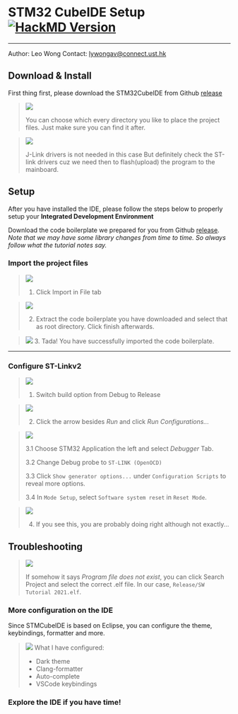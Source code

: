 # STM32 CubeIDE Setup [![HackMD Version](https://img.shields.io/badge/Made%20with-HackMD-1f425f.svg)](https://hackmd.io/EKwF2Tc8TWK7X9p48fZfXw)

---

Author: Leo Wong
Contact: lywongav@connect.ust.hk

## Download & Install

First thing first, please download the STM32CubeIDE from Github [release](https://github.com/HKUST-Robotics-Team/HKUST-Robotics-Team-SW-Tutorial-2021/releases/tag/Installer)

> ![](https://i.imgur.com/s3DFKCY.png)
>
> You can choose which every directory you like to place the project files. Just make sure you can find it after.

> ![](https://i.imgur.com/huv0HIY.png)
>
> J-Link drivers is not needed in this case
> But definitely check the ST-link drivers cuz we need then to flash(upload) the program to the mainboard.

## Setup

After you have installed the IDE, please follow the steps below to properly setup your **Integrated Development Environment**

Download the code boilerplate we prepared for you from Github [release](https://github.com/HKUST-Robotics-Team/HKUST-Robotics-Team-SW-Tutorial-2021/releases/tag/code).
_Note that we may have some library changes from time to time. So always follow what the tutorial notes say._

### Import the project files

> ![](https://i.imgur.com/eEuOorp.jpg)
>
> 1. Click Import in File tab

> ![](https://i.imgur.com/cTfTDIK.jpg)
>
> 2. Extract the code boilerplate you have downloaded and select that as root directory. Click finish afterwards.

> ![](https://i.imgur.com/fjDdL1M.jpg) 3. Tada! You have successfully imported the code boilerplate.

---

### Configure ST-Linkv2

> ![](https://i.imgur.com/TNJrgms.png)
>
> 1. Switch build option from Debug to Release

> ![](https://i.imgur.com/8XwVtFQ.png)
>
> 2. Click the arrow besides _Run_ and click _Run Configurations..._

> ![](https://i.imgur.com/AtQTnB6.png)
>
> 3.1 Choose STM32 Application the left and select _Debugger_ Tab.
>
> 3.2 Change Debug probe to `ST-LINK (OpenOCD)`
>
> 3.3 Click `Show generator options...` under `Configuration Scripts` to reveal more options.
>
> 3.4 In `Mode Setup`, select `Software system reset` in `Reset Mode`.

> ![](https://i.imgur.com/Wa5m30S.png)
>
> 4. If you see this, you are probably doing right although not exactly...

## Troubleshooting

> ![](https://i.imgur.com/RFDg47S.png)
>
> If somehow it says _Program file does not exist_, you can click Search Project and select the correct .elf file. In our case, `Release/SW Tutorial 2021.elf`.

### More configuration on the IDE

Since STMCubeIDE is based on Eclipse, you can configure the theme, keybindings, formatter and more.

> ![](https://i.imgur.com/jeWyQcS.png)
> What I have configured:
>
> - Dark theme
> - Clang-formatter
> - Auto-complete
> - VSCode keybindings

### Explore the IDE if you have time!
